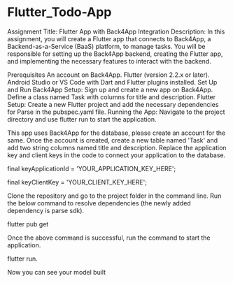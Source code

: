# Flutter_Todo-App

Assignment Title: Flutter App with Back4App Integration
Description: In this assignment, you will create a Flutter app that connects to Back4App, a Backend-as-a-Service (BaaS) platform, to manage tasks. You will be responsible for setting up the Back4App backend, creating the Flutter app, and implementing the necessary features to interact with the backend.

Prerequisites An account on Back4App. Flutter (version 2.2.x or later). Android Studio or VS Code with Dart and Flutter plugins installed​​.
Set Up and Run Back4App Setup: Sign up and create a new app on Back4App. Define a class named Task with columns for title and description​​. Flutter Setup: Create a new Flutter project and add the necessary dependencies for Parse in the pubspec.yaml file​​. Running the App: Navigate to the project directory and use flutter run to start the application​​.

This app uses Back4App for the database, please create an account for the same. Once the account is created, create a new table named 'Task' and add two string columns named title and description. Replace the application key and client keys in the code to connect your application to the database.

final keyApplicationId = 'YOUR_APPLICATION_KEY_HERE';

final keyClientKey = 'YOUR_CLIENT_KEY_HERE';

Clone the repository and go to the project folder in the command line. Run the below command to resolve dependencies (the newly added dependency is parse sdk).

flutter pub get

Once the above command is successful, run the command to start the application.

flutter run.

Now you can see your model built
